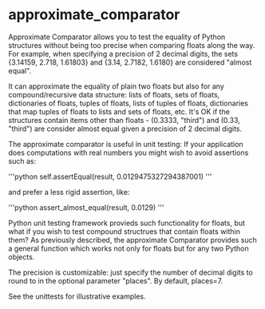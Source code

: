 approximate_comparator
======================
Approximate Comparator allows you to test the equality of Python structures without being too precise when comparing floats along the way. For example, when specifying a precision of 2 decimal digits, the sets {3.14159, 2.718, 1.61803} and {3.14, 2.7182, 1.6180} are considered "almost equal". 

It can approximate the equality of plain two floats but also for any compound/recursive data structure: lists of floats, sets of floats, dictionaries of floats, tuples of floats, lists of tuples of floats, dictionaries that map tuples of floats to lists and sets of floats, etc. It's OK if the structures contain items other than floats - (0.3333, "third") and (0.33, "third") are consider almost equal given a precision of 2 decimal digits.

The approximate comparator is useful in unit testing: If your application does computations with real numbers you might wish to avoid assertions such as:

'''python
self.assertEqual(result, 0.0129475327294387001)
'''

and prefer a less rigid assertion, like:

'''python
assert_almost_equal(result, 0.0129)
'''

Python unit testing framework provieds such functionality for floats, but what if you wish to test compound structrues that contain floats within them? As previously described, the approximate Comparator provides such a general function which works not only for floats but for any two Python objects.

The precision is customizable: just specify the number of decimal digits to round to in the optional parameter "places". By default, places=7.

See the unittests for illustrative examples.